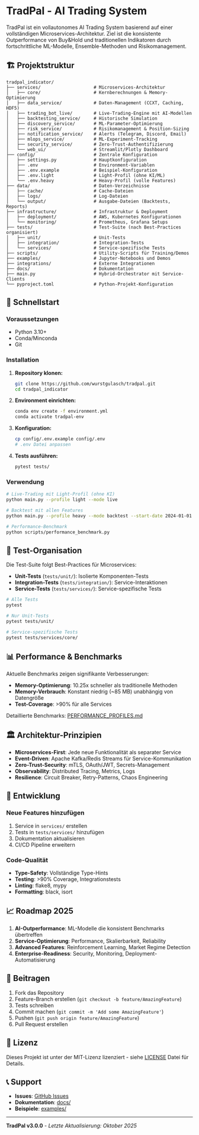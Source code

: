 # TradPal - AI Trading System

TradPal ist ein vollautonomes AI Trading System basierend auf einer vollständigen Microservices-Architektur. Ziel ist die konsistente Outperformance von Buy&Hold und traditionellen Indikatoren durch fortschrittliche ML-Modelle, Ensemble-Methoden und Risikomanagement.

## 🏗️ Projektstruktur

```
tradpal_indicator/
├── services/                    # Microservices-Architektur
│   ├── core/                    # Kernberechnungen & Memory-Optimierung
│   ├── data_service/            # Daten-Management (CCXT, Caching, HDF5)
│   ├── trading_bot_live/        # Live-Trading-Engine mit AI-Modellen
│   ├── backtesting_service/     # Historische Simulation
│   ├── discovery_service/       # ML-Parameter-Optimierung
│   ├── risk_service/            # Risikomanagement & Position-Sizing
│   ├── notification_service/    # Alerts (Telegram, Discord, Email)
│   ├── mlops_service/           # ML-Experiment-Tracking
│   ├── security_service/        # Zero-Trust-Authentifizierung
│   └── web_ui/                  # Streamlit/Plotly Dashboard
├── config/                      # Zentrale Konfiguration
│   ├── settings.py              # Hauptkonfiguration
│   ├── .env                     # Environment-Variablen
│   ├── .env.example             # Beispiel-Konfiguration
│   ├── .env.light               # Light-Profil (ohne KI/ML)
│   └── .env.heavy               # Heavy-Profil (volle Features)
├── data/                        # Daten-Verzeichnisse
│   ├── cache/                   # Cache-Dateien
│   ├── logs/                    # Log-Dateien
│   └── output/                  # Ausgabe-Dateien (Backtests, Reports)
├── infrastructure/              # Infrastruktur & Deployment
│   ├── deployment/              # AWS, Kubernetes Konfigurationen
│   └── monitoring/              # Prometheus, Grafana Setups
├── tests/                       # Test-Suite (nach Best-Practices organisiert)
│   ├── unit/                    # Unit-Tests
│   ├── integration/             # Integration-Tests
│   └── services/                # Service-spezifische Tests
├── scripts/                     # Utility-Scripts für Training/Demos
├── examples/                    # Jupyter-Notebooks und Demos
├── integrations/                # Externe Integrationen
├── docs/                        # Dokumentation
├── main.py                      # Hybrid-Orchestrator mit Service-Clients
└── pyproject.toml               # Python-Projekt-Konfiguration
```

## 🚀 Schnellstart

### Voraussetzungen
- Python 3.10+
- Conda/Minconda
- Git

### Installation

1. **Repository klonen:**
   ```bash
   git clone https://github.com/wurstgulasch/tradpal.git
   cd tradpal_indicator
   ```

2. **Environment einrichten:**
   ```bash
   conda env create -f environment.yml
   conda activate tradpal-env
   ```

3. **Konfiguration:**
   ```bash
   cp config/.env.example config/.env
   # .env Datei anpassen
   ```

4. **Tests ausführen:**
   ```bash
   pytest tests/
   ```

### Verwendung

```bash
# Live-Trading mit Light-Profil (ohne KI)
python main.py --profile light --mode live

# Backtest mit allen Features
python main.py --profile heavy --mode backtest --start-date 2024-01-01

# Performance-Benchmark
python scripts/performance_benchmark.py
```

## 🧪 Test-Organisation

Die Test-Suite folgt Best-Practices für Microservices:

- **Unit-Tests** (`tests/unit/`): Isolierte Komponenten-Tests
- **Integration-Tests** (`tests/integration/`): Service-Interaktionen
- **Service-Tests** (`tests/services/`): Service-spezifische Tests

```bash
# Alle Tests
pytest

# Nur Unit-Tests
pytest tests/unit/

# Service-spezifische Tests
pytest tests/services/core/
```

## 📊 Performance & Benchmarks

Aktuelle Benchmarks zeigen signifikante Verbesserungen:

- **Memory-Optimierung**: 10.25x schneller als traditionelle Methoden
- **Memory-Verbrauch**: Konstant niedrig (~85 MB) unabhängig von Datengröße
- **Test-Coverage**: >90% für alle Services

Detaillierte Benchmarks: [PERFORMANCE_PROFILES.md](PERFORMANCE_PROFILES.md)

## 🏛️ Architektur-Prinzipien

- **Microservices-First**: Jede neue Funktionalität als separater Service
- **Event-Driven**: Apache Kafka/Redis Streams für Service-Kommunikation
- **Zero-Trust-Security**: mTLS, OAuth/JWT, Secrets-Management
- **Observability**: Distributed Tracing, Metrics, Logs
- **Resilience**: Circuit Breaker, Retry-Patterns, Chaos Engineering

## 🔧 Entwicklung

### Neue Features hinzufügen
1. Service in `services/` erstellen
2. Tests in `tests/services/` hinzufügen
3. Dokumentation aktualisieren
4. CI/CD Pipeline erweitern

### Code-Qualität
- **Type-Safety**: Vollständige Type-Hints
- **Testing**: >90% Coverage, Integrationstests
- **Linting**: flake8, mypy
- **Formatting**: black, isort

## 📈 Roadmap 2025

1. **AI-Outperformance**: ML-Modelle die konsistent Benchmarks übertreffen
2. **Service-Optimierung**: Performance, Skalierbarkeit, Reliability
3. **Advanced Features**: Reinforcement Learning, Market Regime Detection
4. **Enterprise-Readiness**: Security, Monitoring, Deployment-Automatisierung

## 🤝 Beitragen

1. Fork das Repository
2. Feature-Branch erstellen (`git checkout -b feature/AmazingFeature`)
3. Tests schreiben
4. Commit machen (`git commit -m 'Add some AmazingFeature'`)
5. Pushen (`git push origin feature/AmazingFeature`)
6. Pull Request erstellen

## 📄 Lizenz

Dieses Projekt ist unter der MIT-Lizenz lizenziert - siehe [LICENSE](LICENSE) Datei für Details.

## 📞 Support

- **Issues**: [GitHub Issues](https://github.com/wurstgulasch/tradpal/issues)
- **Dokumentation**: [docs/](docs/)
- **Beispiele**: [examples/](examples/)

---

**TradPal v3.0.0** - *Letzte Aktualisierung: Oktober 2025*
